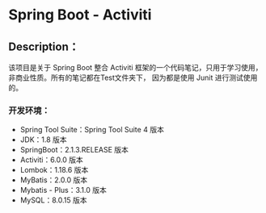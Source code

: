 # Spring Boot - Activiti

## Description：
该项目是关于 Spring Boot 整合 Activiti 框架的一个代码笔记，只用于学习使用，非商业性质。所有的笔记都在Test文件夹下，
因为都是使用 Junit 进行测试使用的。

### 开发环境：

- Spring Tool Suite：Spring Tool Suite 4 版本
- JDK：1.8 版本
- SpringBoot：2.1.3.RELEASE 版本
- Activiti：6.0.0 版本
- Lombok：1.18.6 版本
- MyBatis：2.0.0 版本
- Mybatis - Plus：3.1.0 版本
- MySQL：8.0.15 版本